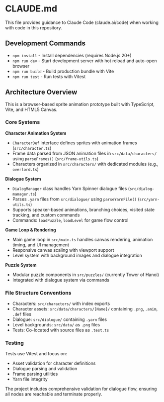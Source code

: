 # CLAUDE.md

This file provides guidance to Claude Code (claude.ai/code) when working with code in this repository.

## Development Commands

- `npm install` - Install dependencies (requires Node.js 20+)
- `npm run dev` - Start development server with hot reload and auto-open browser
- `npm run build` - Build production bundle with Vite
- `npm run test` - Run tests with Vitest

## Architecture Overview

This is a browser-based sprite animation prototype built with TypeScript, Vite, and HTML5 Canvas.

### Core Systems

**Character Animation System**
- `CharacterDef` interface defines sprites with animation frames (`src/character.ts`)
- Frame data parsed from JSON animation files in `src/data/characters/` using `parseFrames()` (`src/frame-utils.ts`)
- Characters organized in `src/characters/` with dedicated modules (e.g., `overlord.ts`)

**Dialogue System** 
- `DialogManager` class handles Yarn Spinner dialogue files (`src/dialog-manager.ts`)
- Parses `.yarn` files from `src/dialogue/` using `parseYarnFile()` (`src/yarn-utils.ts`)
- Supports speaker-based animations, branching choices, visited state tracking, and custom commands
- Commands: `loadPuzzle`, `loadLevel` for game flow control

**Game Loop & Rendering**
- Main game loop in `src/main.ts` handles canvas rendering, animation timing, and UI management
- Responsive canvas scaling with viewport support
- Level system with background images and dialogue integration

**Puzzle System**
- Modular puzzle components in `src/puzzles/` (currently Tower of Hanoi)
- Integrated with dialogue system via commands

### File Structure Conventions

- Characters: `src/characters/` with index exports
- Character assets: `src/data/characters/[Name]/` containing `.png`, `.anim`, `.def` files
- Dialogue: `src/dialogue/` containing `.yarn` files
- Level backgrounds: `src/data/` as `.png` files
- Tests: Co-located with source files as `.test.ts`

### Testing

Tests use Vitest and focus on:
- Asset validation for character definitions
- Dialogue parsing and validation
- Frame parsing utilities
- Yarn file integrity

The project includes comprehensive validation for dialogue flow, ensuring all nodes are reachable and terminate properly.